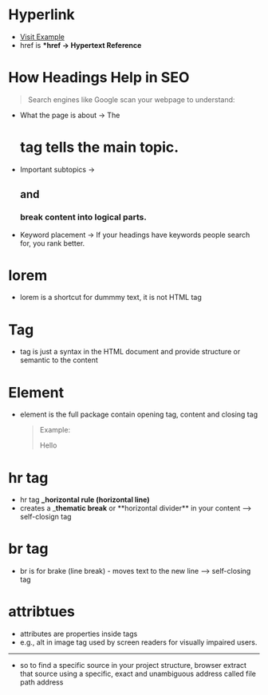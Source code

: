 # Hyperlink

- <a href="https://example.com">Visit Example</a>
- href is **\*href -> Hypertext Reference**

# How Headings Help in SEO

> Search engines like Google scan your webpage to understand:

- What the page is about → The <h1> tag tells the main topic.
- Important subtopics → <h2> and <h3> break content into logical parts.
- Keyword placement → If your headings have keywords people search for, you rank better.

# lorem

- lorem is a shortcut for dummmy text, it is not HTML tag

# Tag

- tag is just a syntax in the HTML document and provide structure or semantic to the content

# Element

- element is the full package contain opening tag, content and closing tag
  > Example: <p>Hello</p>

# hr tag

- hr tag **\_horizontal rule (horizontal line)**
- creates a \_**thematic break** or \*\*horizontal divider\*\* in your content --> self-closign tag

# br tag

- br is for brake (line break) - moves text to the new line --> self-closing tag

# attribtues

- attributes are properties inside tags
- e.g., alt in image tag used by screen readers for visually impaired users.

---

- so to find a specific source in your project structure, browser extract that source using a specific, exact and unambiguous address called file path address

